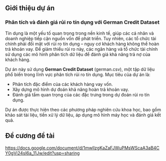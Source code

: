 ## **Giới thiệu dự án**
### **Phân tích và đánh giá rủi ro tín dụng với German Credit Dataset**
Tín dụng là một yếu tố quan trọng trong nền kinh tế, giúp các cá nhân và doanh nghiệp tiếp cận nguồn vốn để phát triển. Tuy nhiên, các tổ chức tài chính phải đối mặt với rủi ro tín dụng – nguy cơ khách hàng không thể hoàn trả khoản vay. Để giảm thiểu rủi ro này, các ngân hàng và tổ chức tài chính sử dụng các mô hình phân tích dữ liệu để đánh giá khả năng trả nợ của khách hàng.

Dự án này sử dụng **German Credit Dataset** (german.csv), một tập dữ liệu phổ biến trong lĩnh vực phân tích rủi ro tín dụng. Mục tiêu của dự án là:
- Phân tích đặc điểm của các khách hàng vay vốn.
- Xây dựng mô hình dự đoán khả năng hoàn trả khoản vay.
- Đánh giá tầm quan trọng của các đặc trưng trong dự đoán rủi ro tín dụng.

Dự án được thực hiện theo các phương pháp nghiên cứu khoa học, bao gồm khảo sát tài liệu, tiền xử lý dữ liệu, áp dụng mô hình máy học và đánh giá kết quả.

## **Đề cương đề tài**
https://docs.google.com/document/d/1mwllzgKaZaFJWuPMsWScaA3aB4CY0gVi24sI6a_11Jw/edit?usp=sharing
